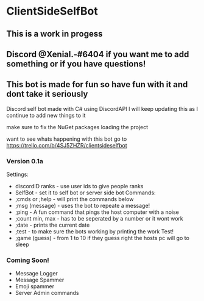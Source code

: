 # ClientSideSelfBot
## This is a work in progess
## Discord @Xenial.-#6404 if you want me to add something or if you have questions!
## This bot is made for fun so have fun with it and dont take it seriously 

Discord self bot made with C# using DiscordAPI I will keep updating this as I continue to add new things to it

make sure to fix the NuGet packages loading the project

want to see whats happening with this bot go to https://trello.com/b/4SJ5ZHZR/clientsideselfbot
### Version 0.1a
Settings:
  * discordID ranks - use user ids to give people ranks
  * SelfBot - set it to self bot or server side bot
Commands:
  * ;cmds or ;help - will print the commands below
  * ;msg (message) - uses the bot to repeate a message!
  * ;ping - A fun command that pings the host computer with a noise
  * ;count min, max - has to be seperated by a number or it wont work
  * ;date - prints the current date
  * ;test - to make sure the bots working by printing the work Test!
  * ;game (guess) - from 1 to 10 if they guess right the hosts pc will go to sleep

### Coming Soon!
* Message Logger
* Message Spammer
* Emoji spammer
* Server Admin commands
